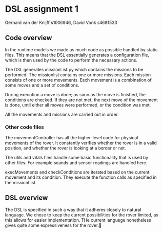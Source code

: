 # DSL assignment 1
Gerhard van der Knijff s1006946, David Vonk s4681533

## Code overview
In the runtime models we made as much code as possible handled by static files. This means that the DSL essentially generates a configuration file, which is then used by the code to perform the necessary actions.

The DSL generates missionList.py which contains the missions to be performed. 
The missionlist contains one or more missions. Each mission consists of one or more movements.
Each movement is a combination of some moves and a set of conditions. 

During execution a move is done; as soon as the move is finished, the conditions are checked. If they are not met, the next move of the movement is done, until either all moves were performed, or the condition was met.

All the movements and missions are carried out in order.


### Other code files
The movementController has all the higher-level code for physical movements of the rover. It constantly verifies whether the rover is in a valid position, and whether the rover is looking at a border or not.

The utils and vitals files handle some basic functionality that is used by other files. For example sounds and sensor readings are handled here.

execMovements and checkConditions are iterated based on the current movement and its condition. They execute the function calls as specified in the missionList. 


## DSL overview
The DSL is specified in such a way that it adheres closely to natural language. We chose to keep the current possibilities for the rover limited, as this allows for easier implementation. THe current languege nonetheless gives quite some expressiveness for the rover.


